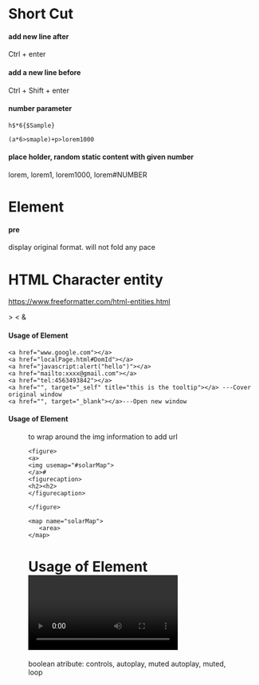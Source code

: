 # Short Cut

#### add new line after
Ctrl + enter       
#### add a new line before
Ctrl + Shift + enter
#### number parameter
```
h$*6{$Sample}

(a*6>smaple)+p>lorem1000
```
#### place holder, random static content with given number 
lorem, lorem1, lorem1000, lorem#NUMBER


# Element

#### pre 
display original format. will not fold any pace

# HTML Character entity
https://www.freeformatter.com/html-entities.html

&gt; &lt; &amp;
#### Usage of Element <a>
```
<a href="www.google.com"></a>
<a href="localPage.html#DomId"></a>
<a href="javascript:alert("hello")"></a>
<a href="mailto:xxxx@gmail.com"></a>
<a href="tel:4563493842"></a>
<a href="", target="_self" title="this is the tooltip"></a> ---Cover original window
<a href="", target="_blank"></a>---Open new window 
```

#### Usage of Element <img>
<figure> to wrap around the img information
<a> to add url

```
<figure>
<a>
<img usemap="#solarMap">
</a>#
<figurecaption>
<h2><h2>
</figurecaption>

</figure>

<map name="solarMap">
   <area>
</map>
```


# Usage of Element <video> <audio>

boolean atribute: 
controls,  autoplay,  muted 
                                                                                                                                                                                                                                                                                                                                                                                                                                                                                                                                                                                                                                                                                                                                                                                                                                                                                                                                                                                                                                                                                                                                                                                                                                                                                                                                                                                                                                                                                                                                                                                                                                                                                                                                                                                                                                                                                                                                                                                                                                                                                                                                                                                                                                          autoplay, muted, loop


